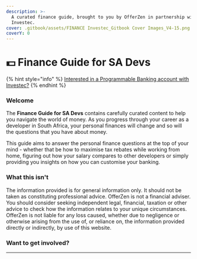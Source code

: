 ```yaml
---
description: >-
  A curated finance guide, brought to you by OfferZen in partnership with
  Investec.
cover: .gitbook/assets/FINANCE Investec_Gitbook Cover Images_V4-15.png
coverY: 0
---
```


# 💵 Finance Guide for SA Devs

{% hint style="info" %}
[Interested in a Programmable Banking account with Investec?](https://www.investec.com/en\_za/banking/programmable-banking.html#intouch)
{% endhint %}

### Welcome

The **Finance Guide for SA Devs** contains carefully curated content to help you navigate the world of money. As you progress through your career as a developer in South Africa, your personal finances will change and so will the questions that you have about money.&#x20;

This guide aims to answer the personal finance questions at the top of your mind - whether that be how to maximise tax rebates while working from home, figuring out how your salary compares to other developers or simply providing you insights on how you can customise your banking.&#x20;

### What this isn't

The information provided is for general information only. It should not be taken as constituting professional advice. OfferZen is not a financial adviser. You should consider seeking independent legal, financial, taxation or other advice to check how the information relates to your unique circumstances. OfferZen is not liable for any loss caused, whether due to negligence or otherwise arising from the use of, or reliance on, the information provided directly or indirectly, by use of this website.

### Want to get involved?

****
